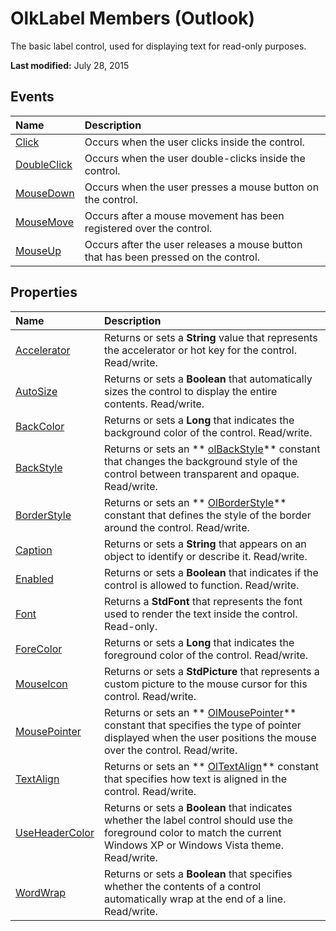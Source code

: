 
# OlkLabel Members (Outlook)
The basic label control, used for displaying text for read-only purposes.

 **Last modified:** July 28, 2015


## Events



|**Name**|**Description**|
|:-----|:-----|
| [Click](b710b1dd-d8d7-9236-5217-6059d2623393.md)|Occurs when the user clicks inside the control.|
| [DoubleClick](9343f72d-e8b3-09f0-6ee0-a5872fbc78e2.md)|Occurs when the user double-clicks inside the control.|
| [MouseDown](80da9c8c-e743-c37a-3cb7-9a6af24fcac1.md)|Occurs when the user presses a mouse button on the control.|
| [MouseMove](b956ea54-96cb-d5d1-e542-ea9f464117c7.md)|Occurs after a mouse movement has been registered over the control.|
| [MouseUp](edc01865-1bbd-5e87-a857-3e91b28167d2.md)|Occurs after the user releases a mouse button that has been pressed on the control.|

## Properties



|**Name**|**Description**|
|:-----|:-----|
| [Accelerator](7d461585-5aa1-81ab-8cec-5e25795e9bea.md)|Returns or sets a  **String** value that represents the accelerator or hot key for the control. Read/write.|
| [AutoSize](ed1e472f-3e61-13d0-591d-c640786159fc.md)|Returns or sets a  **Boolean** that automatically sizes the control to display the entire contents. Read/write.|
| [BackColor](eeffd887-7e73-a023-6f70-2b54149b8bd4.md)|Returns or sets a  **Long** that indicates the background color of the control. Read/write.|
| [BackStyle](29623b4a-841b-1a18-c858-366879ec76a8.md)|Returns or sets an  ** [olBackStyle](54ed2253-fe39-9e91-e15a-8e9072d0c257.md)** constant that changes the background style of the control between transparent and opaque. Read/write.|
| [BorderStyle](37646b4c-b3d0-5c1e-c070-8a1df5f33558.md)|Returns or sets an  ** [OlBorderStyle](fd0a6be8-8d4b-be9f-639c-cd1ea5de9c97.md)** constant that defines the style of the border around the control. Read/write.|
| [Caption](5ae233e4-e49f-9e2d-3542-fe36f6acd43a.md)|Returns or sets a  **String** that appears on an object to identify or describe it. Read/write.|
| [Enabled](93cf21b5-76a4-431a-9606-876045eadfd0.md)|Returns or sets a  **Boolean** that indicates if the control is allowed to function. Read/write.|
| [Font](e552c347-1728-b75a-c105-e7daff6f648e.md)|Returns a  **StdFont** that represents the font used to render the text inside the control. Read-only.|
| [ForeColor](0d857918-6cce-9bb7-e238-7bef026f494f.md)|Returns or sets a  **Long** that indicates the foreground color of the control. Read/write.|
| [MouseIcon](e576c0c1-0d1f-1614-c43c-6be3226b6510.md)|Returns or sets a  **StdPicture** that represents a custom picture to the mouse cursor for this control. Read/write.|
| [MousePointer](f4b0e7ca-fa1d-7eb3-f6b6-70802ad6d5a5.md)|Returns or sets an  ** [OlMousePointer](527df8bb-000c-f108-0522-2d294858b251.md)** constant that specifies the type of pointer displayed when the user positions the mouse over the control. Read/write.|
| [TextAlign](21999b7c-77b4-85e0-9032-410b712fa15b.md)|Returns or sets an  ** [OlTextAlign](f79a8b30-37e0-c1e6-7414-f664dfeb0c86.md)** constant that specifies how text is aligned in the control. Read/write.|
| [UseHeaderColor](9b205ce8-0875-06da-6746-641ae889d4df.md)|Returns or sets a  **Boolean** that indicates whether the label control should use the foreground color to match the current Windows XP or Windows Vista theme. Read/write.|
| [WordWrap](dfae4cd9-1f8b-5249-0fb2-b849bfc6802c.md)|Returns or sets a  **Boolean** that specifies whether the contents of a control automatically wrap at the end of a line. Read/write.|
